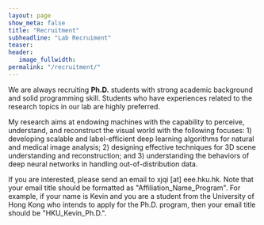 ```yaml
---
layout: page
show_meta: false
title: "Recruitment"
subheadline: "Lab Recruiment"
teaser: 
header:
   image_fullwidth: 
permalink: "/recruitment/"
---
```


We are always recruiting **Ph.D.** students with strong academic background and solid programming skill. Students who have experiences related to the research topics in our lab are highly preferred. 

My research aims at endowing machines with the capability to perceive, understand, and reconstruct the visual world with the following focuses: 1) developing scalable and label-efficient deep learning algorithms for natural and medical image analysis; 2) designing effective techniques for 3D scene understanding and reconstruction; and 3) understanding the behaviors of deep neural networks in handling out-of-distribution data.

If you are interested, please send an email to xjqi [at] eee.hku.hk. Note that your email title should be formatted as "Affiliation_Name_Program". For example, if your name is Kevin and you are a student from the University of Hong Kong who intends to apply for the Ph.D. program, then your email title should be "HKU_Kevin_Ph.D.".
